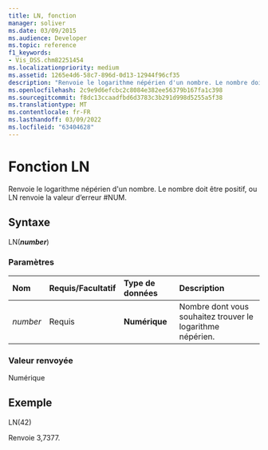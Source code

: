 ```yaml
---
title: LN, fonction
manager: soliver
ms.date: 03/09/2015
ms.audience: Developer
ms.topic: reference
f1_keywords:
- Vis_DSS.chm82251454
ms.localizationpriority: medium
ms.assetid: 1265e4d6-58c7-896d-0d13-12944f96cf35
description: "Renvoie le logarithme népérien d'un nombre. Le nombre doit être positif, ou LN renvoie la valeur d’erreur #NUM."
ms.openlocfilehash: 2c9e9d6efcbc2c8084e382ee56379b167fa1c398
ms.sourcegitcommit: f8dc13ccaadfbd6d3783c3b291d998d5255a5f38
ms.translationtype: MT
ms.contentlocale: fr-FR
ms.lasthandoff: 03/09/2022
ms.locfileid: "63404628"
---
```

# <a name="ln-function"></a>Fonction LN

Renvoie le logarithme népérien d'un nombre. Le nombre doit être positif, ou LN renvoie la valeur d’erreur #NUM.
  
## <a name="syntax"></a>Syntaxe

LN(***number***)
  
### <a name="parameters"></a>Paramètres

|**Nom**|**Requis/Facultatif**|**Type de données**|**Description**|
|:-----|:-----|:-----|:-----|
| *number* <br/> |Requis  <br/> |**Numérique** <br/> | Nombre dont vous souhaitez trouver le logarithme népérien. |

### <a name="return-value"></a>Valeur renvoyée

Numérique
  
## <a name="example"></a>Exemple

LN(42)
  
Renvoie 3,7377.
  